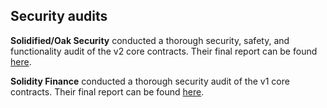 ## Security audits

**Solidified/Oak Security** conducted a thorough security, safety, and functionality audit of the v2 core contracts. Their final report can be found [here](https://github.com/solidified-platform/audits/blob/master/Audit%20Report%20-%20Passport%20Contracts%20%5B10.12.2022%5D.pdf).

**Solidity Finance** conducted a thorough security audit of the v1 core contracts. Their final report can be found [here](https://solidity.finance/audits/PassageProtocol/).
